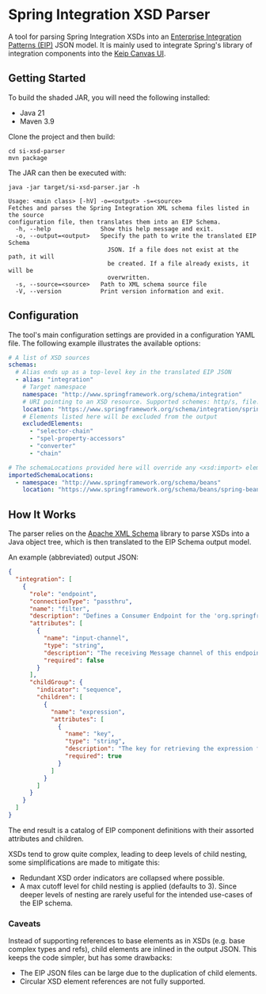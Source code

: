 # Spring Integration XSD Parser

A tool for parsing Spring Integration XSDs into
an [Enterprise Integration Patterns (EIP)](https://www.enterpriseintegrationpatterns.com/patterns/messaging/) JSON
model. It is mainly used to
integrate Spring's library of integration components into
the [Keip Canvas UI](https://github.com/codice/keip-canvas).

## Getting Started

To build the shaded JAR, you will need the following installed:

- Java 21
- Maven 3.9

Clone the project and then build:

```shell
cd si-xsd-parser
mvn package
```

The JAR can then be executed with:

```shell
java -jar target/si-xsd-parser.jar -h
```

```shell
Usage: <main class> [-hV] -o=<output> -s=<source>
Fetches and parses the Spring Integration XML schema files listed in the source
configuration file, then translates them into an EIP Schema.
  -h, --help              Show this help message and exit.
  -o, --output=<output>   Specify the path to write the translated EIP Schema
                            JSON. If a file does not exist at the path, it will
                            be created. If a file already exists, it will be
                            overwritten.
  -s, --source=<source>   Path to XML schema source file
  -V, --version           Print version information and exit.
```

## Configuration

The tool's main configuration settings are provided in a configuration YAML file. The following example illustrates the
available options:

```yaml
# A list of XSD sources
schemas:
  # Alias ends up as a top-level key in the translated EIP JSON
  - alias: "integration"
    # Target namespace 
    namespace: "http://www.springframework.org/schema/integration"
    # URI pointing to an XSD resource. Supported schemes: http/s, file.
    location: "https://www.springframework.org/schema/integration/spring-integration-5.2.xsd"
    # Elements listed here will be excluded from the output
    excludedElements:
      - "selector-chain"
      - "spel-property-accessors"
      - "converter"
      - "chain"

# The schemaLocations provided here will override any <xsd:import> elements referencing the listed namespaces
importedSchemaLocations:
  - namespace: "http://www.springframework.org/schema/beans"
    location: "https://www.springframework.org/schema/beans/spring-beans-4.3.xsd"
```

## How It Works

The parser relies on the [Apache XML Schema](https://ws.apache.org/xmlschema/) library to parse XSDs into a Java
object tree, which is then translated to the EIP Schema output model.

An example (abbreviated) output JSON:

```json
{
  "integration": [
    {
      "role": "endpoint",
      "connectionType": "passthru",
      "name": "filter",
      "description": "Defines a Consumer Endpoint for the 'org.springframework.integration.filter.MessageFilter' that is used to decide whether a Message should be passed along or dropped based on some criteria",
      "attributes": [
        {
          "name": "input-channel",
          "type": "string",
          "description": "The receiving Message channel of this endpoint",
          "required": false
        }
      ],
      "childGroup": {
        "indicator": "sequence",
        "children": [
          {
            "name": "expression",
            "attributes": [
              {
                "name": "key",
                "type": "string",
                "description": "The key for retrieving the expression from an ExpressionSource.",
                "required": true
              }
            ]
          }
        ]
      }
    }
  ]
}
```

The end result is a catalog of EIP component definitions with their assorted attributes and children.

XSDs tend to
grow quite complex, leading to deep levels of child nesting, some simplifications are made to mitigate this:

- Redundant XSD order indicators are collapsed where possible.
- A max cutoff level for child nesting is applied (defaults to 3). Since deeper levels of nesting are rarely useful for
  the intended use-cases of the EIP schema.

### Caveats

Instead of supporting references to base elements as in XSDs (e.g. base complex types and refs), child elements are
inlined in the output JSON. This keeps the code simpler, but has some drawbacks:

- The EIP JSON files can be large due to the duplication of child elements.
- Circular XSD element references are not fully supported.
